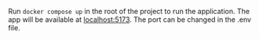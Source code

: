 Run `docker compose up` in the root of the project to run the application. The app will be available at [localhost:5173](localhost:5173). The port can be changed in the .env file.
